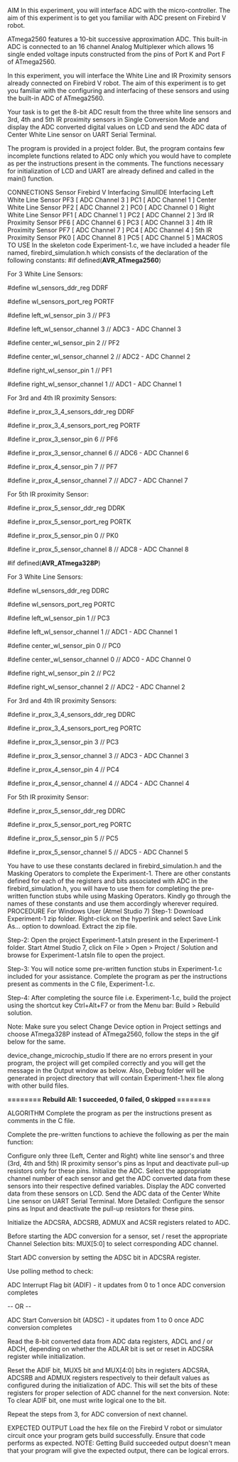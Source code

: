 AIM
In this experiment, you will interface ADC with the micro-controller. The aim of this experiment is to get you familiar with ADC present on Firebird V robot.

ATmega2560 features a 10-bit successive approximation ADC. This built-in ADC is connected to an 16 channel Analog Multiplexer which allows 16 single ended voltage inputs constructed from the pins of Port K and Port F of ATmega2560.

In this experiment, you will interface the White Line and IR Proximity sensors already connected on Firebird V robot. The aim of this experiment is to get you familiar with the configuring and interfacing of these sensors and using the built-in ADC of ATmega2560.

Your task is to get the 8-bit ADC result from the three white line sensors and 3rd, 4th and 5th IR proximity sensors in Single Conversion Mode and display the ADC converted digital values on LCD and send the ADC data of Center White Line sensor on UART Serial Terminal.

The program is provided in a project folder. But, the program contains few incomplete functions related to ADC only which you would have to complete as per the instructions present in the comments. The functions necessary for initialization of LCD and UART are already defined and called in the main() function.

CONNECTIONS
Sensor	Firebird V Interfacing	SimulIDE Interfacing
Left White Line Sensor	PF3 [ ADC Channel 3 ]	PC1 [ ADC Channel 1 ]
Center White Line Sensor	PF2 [ ADC Channel 2 ]	PC0 [ ADC Channel 0 ]
Right White Line Sensor	PF1 [ ADC Channel 1 ]	PC2 [ ADC Channel 2 ]
3rd IR Proximity Sensor	PF6 [ ADC Channel 6 ]	PC3 [ ADC Channel 3 ]
4th IR Proximity Sensor	PF7 [ ADC Channel 7 ]	PC4 [ ADC Channel 4 ]
5th IR Proximity Sensor	PK0 [ ADC Channel 8 ]	PC5 [ ADC Channel 5 ]
MACROS TO USE
In the skeleton code Experiment-1.c, we have included a header file named, firebird_simulation.h which consists of the declaration of the following constants:
#if defined(__AVR_ATmega2560__)

For 3 White Line Sensors:

#define wl_sensors_ddr_reg DDRF

#define wl_sensors_port_reg PORTF

#define left_wl_sensor_pin 3 // PF3

#define left_wl_sensor_channel 3 // ADC3 - ADC Channel 3

#define center_wl_sensor_pin 2 // PF2

#define center_wl_sensor_channel 2 // ADC2 - ADC Channel 2

#define right_wl_sensor_pin 1 // PF1

#define right_wl_sensor_channel 1 // ADC1 - ADC Channel 1

For 3rd and 4th IR proximity Sensors:

#define ir_prox_3_4_sensors_ddr_reg DDRF

#define ir_prox_3_4_sensors_port_reg PORTF

#define ir_prox_3_sensor_pin 6 // PF6

#define ir_prox_3_sensor_channel 6 // ADC6 - ADC Channel 6

#define ir_prox_4_sensor_pin 7 // PF7

#define ir_prox_4_sensor_channel 7 // ADC7 - ADC Channel 7

For 5th IR proximity Sensor:

#define ir_prox_5_sensor_ddr_reg DDRK

#define ir_prox_5_sensor_port_reg PORTK

#define ir_prox_5_sensor_pin 0 // PK0

#define ir_prox_5_sensor_channel 8 // ADC8 - ADC Channel 8


#if defined(__AVR_ATmega328P__)

For 3 White Line Sensors:

#define wl_sensors_ddr_reg DDRC

#define wl_sensors_port_reg PORTC

#define left_wl_sensor_pin 1 // PC3

#define left_wl_sensor_channel 1 // ADC1 - ADC Channel 1

#define center_wl_sensor_pin 0 // PC0

#define center_wl_sensor_channel 0 // ADC0 - ADC Channel 0

#define right_wl_sensor_pin 2 // PC2

#define right_wl_sensor_channel 2 // ADC2 - ADC Channel 2

For 3rd and 4th IR proximity Sensors:

#define ir_prox_3_4_sensors_ddr_reg DDRC

#define ir_prox_3_4_sensors_port_reg PORTC

#define ir_prox_3_sensor_pin 3 // PC3

#define ir_prox_3_sensor_channel 3 // ADC3 - ADC Channel 3

#define ir_prox_4_sensor_pin 4 // PC4

#define ir_prox_4_sensor_channel 4 // ADC4 - ADC Channel 4

For 5th IR proximity Sensor:

#define ir_prox_5_sensor_ddr_reg DDRC

#define ir_prox_5_sensor_port_reg PORTC

#define ir_prox_5_sensor_pin 5 // PC5

#define ir_prox_5_sensor_channel 5 // ADC5 - ADC Channel 5

You have to use these constants declared in firebird_simulation.h and the Masking Operators to complete the Experiment-1.
There are other constants defined for each of the registers and bits associated with ADC in the firebird_simulation.h, you will have to use them for completing the pre-written function stubs while using Masking Operators.
Kindly go through the names of these constants and use them accordingly wherever required.
PROCEDURE
For Windows User (Atmel Studio 7)
Step-1: Download Experiment-1 zip folder. Right-click on the hyperlink and select Save Link As... option to download. Extract the zip file.

Step-2: Open the project Experiment-1.atsln present in the Experiment-1 folder. Start Atmel Studio 7, click on File > Open > Project / Solution and browse for Experiment-1.atsln file to open the project.

Step-3: You will notice some pre-written function stubs in Experiment-1.c included for your assistance. Complete the program as per the instructions present as comments in the C file, Experiment-1.c.

Step-4: After completing the source file i.e. Experiment-1.c, build the project using the shortcut key Ctrl+Alt+F7 or from the Menu bar: Build > Rebuild solution.

Note: Make sure you select Change Device option in Project settings and choose ATmega328P instead of ATmega2560, follow the steps in the gif below for the same.

device_change_microchip_studio
If there are no errors present in your program, the project will get compiled correctly and you will get the message in the Output window as below. Also, Debug folder will be generated in project directory that will contain Experiment-1.hex file along with other build files.


**======== Rebuild All: 1 succeeded, 0 failed, 0 skipped ========**


ALGORITHM
Complete the program as per the instructions present as comments in the C file.

Complete the pre-written functions to achieve the following as per the main function:

Configure only three (Left, Center and Right) white line sensor's and three (3rd, 4th and 5th) IR proximity sensor's pins as Input and deactivate pull-up resistors only for these pins.
Initialize the ADC.
Select the appropriate channel number of each sensor and get the ADC converted data from these sensors into their respective defined variables.
Display the ADC converted data from these sensors on LCD.
Send the ADC data of the Center White Line sensor on UART Serial Terminal.
More Detailed:
Configure the sensor pins as Input and deactivate the pull-up resistors for these pins.

Initialize the ADCSRA, ADCSRB, ADMUX and ACSR registers related to ADC.

Before starting the ADC conversion for a sensor, set / reset the appropriate Channel Selection bits: MUX[5:0] to select corresponding ADC channel.

Start ADC conversion by setting the ADSC bit in ADCSRA register.

Use polling method to check:

ADC Interrupt Flag bit (ADIF) - it updates from 0 to 1 once ADC conversion completes

-- OR --

ADC Start Conversion bit (ADSC) - it updates from 1 to 0 once ADC conversion completes

Read the 8-bit converted data from ADC data registers, ADCL and / or ADCH, depending on whether the ADLAR bit is set or reset in ADCSRA register while initialization.

Reset the ADIF bit, MUX5 bit and MUX[4:0] bits in registers ADCSRA, ADCSRB and ADMUX registers respectively to their default values as configured during the initialization of ADC. This will set the bits of these registers for proper selection of ADC channel for the next conversion. Note: To clear ADIF bit, one must write logical one to the bit.

Repeat the steps from 3, for ADC conversion of next channel.


EXPECTED OUTPUT
Load the hex file on the Firebird V robot or simulator circuit once your program gets build successfully. Ensure that code performs as expected.
NOTE: Getting Build succeeded output doesn't mean that your program will give the expected output, there can be logical errors.
